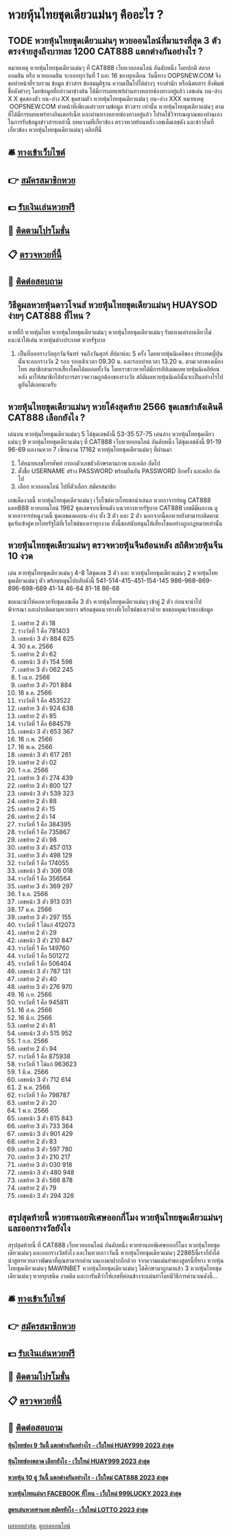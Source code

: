 # หวยหุ้นไทยชุดเดียวแม่นๆ คืออะไร ?
## TODE หวยหุ้นไทยชุดเดียวแม่นๆ หวยออนไลน์ที่มาแรงที่สุด 3 ตัวตรงจ่ายสูงถึงบาทละ 1200 CAT888 แตกต่างกันอย่างไร ?
หมายเหตุ หวยหุ้นไทยชุดเดียวแม่นๆ ที่ CAT888 เว็บหวยออนไลน์ อันดับหนึ่ง โดยปกติ สลากออมสิน หรือ หวยออมสิน จะออกทุกวันที่ 1 และ 16 ของทุกเดือน
วันนี้ทาง OOPSNEW.COM จึงขอทำหน้าที่รวบรวม ข้อมูล ข่าวสาร ข้อสมมุติฐาน ความเป็นไปได้ต่างๆ จากสำนัก หรือนิตยสาร สิ่งพิมพ์ชื่อดังต่างๆ โดยข้อมูลที่กล่าวมาข่างต้น ได้มีการเผยแพร่ผ่านทางหลายช่องทางอยู่แล้ว
เลขเด่น บน-ล่าง X X
ชุดสองตัว บน-ล่าง XX
ชุดสามตัว หวยหุ้นไทยชุดเดียวแม่นๆ บน-ล่าง XXX
หมายเหตุ  OOPSNEW.COM ทำหน้าที่เพียงแค่รวบรวมข้อมูล ข่าวสาร เท่านั้น หวยหุ้นไทยชุดเดียวแม่นๆ ตามที่ได้มีการเผยแพร่ทางอินเตอร์เน็ท และผ่านทางหลายช่องทางอยู่แล้ว โปรดใช้วิจารณญาณของท่านเอง ในการรับข้อมูลข่าวสารเหล่านี้
บทความที่เกี่ยวข้อง
ตรวจหวยย้อนหลัง เลขเด็ดเลขดัง และข่าวอื่นที่เกี่ยวข้อง หวยหุ้นไทยชุดเดียวแม่นๆ คลิกที่นี่

## 🛎 [ทางเข้าเว็บไซต์](https://bit.ly/3BG5bNw)
## 👉 [สมัครสมาชิกหวย](https://bit.ly/3BG5bNw)
## 💵 [รับเงินเล่นหวยฟรี](https://bit.ly/3C3mvgS)
## 👑 [ติดตามโปรโมชั่น](https://bit.ly/3C3mvgS)
## 📋 [ตรวจหวยที่นี้](https://bit.ly/3C3mvgS)
## 📱 [ติดต่อสอบถาม](https://bit.ly/3C3mvgS)

## วิธีดูผลหวยหุ้นดาวโจนส์ หวยหุ้นไทยชุดเดียวแม่นๆ HUAYSOD ง่ายๆ CAT888 ที่ไหน ?
หวยยี่กี
หวยหุ้นไทย หวยหุ้นไทยชุดเดียวแม่นๆ หวยหุ้นไทยชุดเดียวแม่นๆ รับแทงแค่รอบเดียวไม่แนะนำให้เล่น
หวยหุ้นต่างประเทศ
หวยรัฐบาล
1. เป็นที่ออกรางวัลทุกวันจันทร์ จนถึงวันศุกร์ สัปดาห์ละ 5 ครั้ง โดยหวยหุ้นนิเคอิของ ประเทศญี่ปุ่น นั้นจะออกรางวัล 2 รอบ รอบเช้าเวลา 09.30 น. และรอบบ่ายเวลา 13.20 น. ตามเวลาของเมืองไทย สมาชิกสามารถเสี่ยงโชคได้ตลอดทั้งวัน โดยเราชาวหวยได้มีการอัปเดตผลหวยหุ้นนิเคอิย้อนหลัง มาให้สมาชิกได้ทำการตรวจความถูกต้องของรางวัล สถิติผลหวยหุ้นนิเคอินั้นจะเป็นอย่างไรไปดูกันได้เลยนะครับ

## หวยหุ้นไทยชุดเดียวแม่นๆ หวยโค้งสุดท้าย 2566 ชุดเลขกำลังเดินดี CAT888 เลือกยังไง ?
เด่นบน หวยหุ้นไทยชุดเดียวแม่นๆ 5 ได้ชุดเลขดังนี้
53-35
57-75
เด่นล่าง หวยหุ้นไทยชุดเดียวแม่นๆ 9 หวยหุ้นไทยชุดเดียวแม่นๆ ที่ CAT888 เว็บหวยออนไลน์ อันดับหนึ่ง ได้ชุดเลขดังนี้
91-19
96-69
ผลงานหวย 7 เซียนงวด 17162 หวยหุ้นไทยชุดเดียวแม่นๆ ที่ผ่านมา
1. ใส่หมายเลขโทรศัพท์ กรอกตัวเลขตัวอักษรตามภาพ และคลิก ถัดไป
2. ตั้งชื่อ USERNAME สร้าง PASSWORD พร้อมยืนยัน PASSWORD อีกครั้ง และคลิก ถัดไป
3. เลือก หวยออนไลน์ ไปที่ตัวเลือก สมัครสมาชิก

เลขเด็ดงวดนี้ หวยหุ้นไทยชุดเดียวแม่นๆ เว็บไซต์หวยไทยขอนำเสนอ หวยอาจารย์หนู CAT888 แคท888 หวยออนไลน์ 1962 ชุดเลขจากเซียนดัง แนวทางหวยรัฐบาล CAT888 เลขดีมีผลงาน ดูหวยอาจารย์หนูงวดนี้ ชุดเลขมงคลบน-ล่าง ทั้ง 3 ตัว และ 2 ตัว นอกจากนี้คอหวยยังสามารถติดตามชุดจับเข้าคู่หวยไทยรัฐได้ที่เว็บไซต์ของเราทุกงวด ทั้งนี้ขอสนับสนุนให้เสี่ยงโชคอย่างถูกกฎหมายเท่านั้น

## หวยหุ้นไทยชุดเดียวแม่นๆ ตรวจหวยหุ้นจีนย้อนหลัง สถิติหวยหุ้นจีน 10 งวด
เด่น หวยหุ้นไทยชุดเดียวแม่นๆ 4-8 ได้ชุดเลข 3 ตัว และ หวยหุ้นไทยชุดเดียวแม่นๆ 2 หวยหุ้นไทยชุดเดียวแม่นๆ ตัว พร้อมหมุนไปกลับดังนี้
541-514-415-451-154-145
986-968-869-896-698-689
41-14
46-64
81-18
86-68

ขอแนะนำให้คอหวยจับชุดเลขเด็ด 3 ตัว หวยหุ้นไทยชุดเดียวแม่นๆ เข้าคู่ 2 ตัว ก่อนจะนำไปพิจารณา และฝากติดตามหวยลาว พร้อมชุดแนวทางที่เว็บไซต์ของเราด้วย
ขอขอบคุณเจ้าของข้อมูล
1. เลขท้าย 2 ตัว 18
2. รางวัลที่ 1 คือ 781403
3. เลขหน้า 3 ตัว 884 625
4. 30 ธ.ค. 2566
5. เลขท้าย 2 ตัว 62
6. เลขหน้า 3 ตัว 154 598
7. เลขท้าย 3 ตัว 062 245
8. 1 เม.ย. 2566
9. เลขท้าย 3 ตัว 701 884
10. 16 ธ.ค. 2566
11. รางวัลที่ 1 คือ 453522
12. เลขท้าย 3 ตัว 924 638
13. เลขท้าย 2 ตัว 85
14. รางวัลที่ 1 คือ 684579
15. เลขหน้า 3 ตัว 653 367
16. 16 ก.พ. 2566
17. 16 พ.ค. 2566
18. เลขหน้า 3 ตัว 617 261
19. เลขท้าย 2 ตัว 02
20. 1 ก.ค. 2566
21. เลขท้าย 3 ตัว 274 439
22. เลขท้าย 3 ตัว 800 127
23. เลขหน้า 3 ตัว 539 323
24. เลขท้าย 2 ตัว 88
25. เลขท้าย 2 ตัว 15
26. เลขท้าย 2 ตัว 14
27. รางวัลที่ 1 คือ 384395
28. รางวัลที่ 1 คือ 735867
29. เลขท้าย 2 ตัว 98
30. เลขท้าย 3 ตัว 457 013
31. เลขท้าย 3 ตัว 498 129
32. รางวัลที่ 1 คือ 174055
33. เลขหน้า 3 ตัว 306 018
34. รางวัลที่ 1 คือ 356564
35. เลขท้าย 3 ตัว 369 297
36. 1 ธ.ค. 2566
37. เลขหน้า 3 ตัว 913 031
38. 17 ม.ค. 2566
39. เลขท้าย 3 ตัว 297 155
40. รางวัลที่ 1 ได้แก่ 412073
41. เลขท้าย 2 ตัว 29
42. เลขหน้า 3 ตัว 210 847
43. รางวัลที่ 1 คือ 149760
44. รางวัลที่ 1 คือ 501272
45. รางวัลที่ 1 คือ 506404
46. เลขหน้า 3 ตัว 787 131
47. เลขท้าย 2 ตัว 40
48. เลขท้าย 3 ตัว 276 970
49. 16 ก.ย. 2566
50. รางวัลที่ 1 คือ 945811
51. 16 ส.ค. 2566
52. 16 มิ.ย. 2566
53. เลขท้าย 2 ตัว 81
54. เลขหน้า 3 ตัว 515 952
55. 1 ก.ย. 2566
56. เลขท้าย 2 ตัว 94
57. รางวัลที่ 1 คือ 875938
58. รางวัลที่ 1 ได้แก่ 963623
59. 1 มี.ค. 2566
60. เลขหน้า 3 ตัว 712 614
61. 2 พ.ค. 2566
62. รางวัลที่ 1 คือ 798787
63. เลขท้าย 2 ตัว 20
64. 1 พ.ย. 2566
65. เลขหน้า 3 ตัว 615 843
66. เลขท้าย 3 ตัว 733 364
67. เลขหน้า 3 ตัว 901 429
68. เลขท้าย 2 ตัว 83
69. เลขท้าย 3 ตัว 597 780
70. เลขท้าย 3 ตัว 210 217
71. เลขท้าย 3 ตัว 030 918
72. เลขหน้า 3 ตัว 480 948
73. เลขท้าย 3 ตัว 566 878
74. เลขท้าย 2 ตัว 79
75. เลขหน้า 3 ตัว 294 328

## สรุปสุดท้ายนี้ หวยฮานอยพิเศษออกกี่โมง หวยหุ้นไทยชุดเดียวแม่นๆ และออกรางวัลยังไง
สรุปสุดท้ายนี้ ที่ CAT888 เว็บหวยออนไลน์ อันดับหนึ่ง หวยฮานอยพิเศษออกกี่โมง หวยหุ้นไทยชุดเดียวแม่นๆ และออกรางวัลยังไง และในหวยลาววันนี้ หวยหุ้นไทยชุดเดียวแม่นๆ 22865นี้เราก็ยังได้นำสูตรหวยลาวพัฒนาที่คุณสามารถคำนวณเองมาฝากอีกด้วย จากความแม่นยำของสูตรนี้ที่ทาง หวยหุ้นไทยชุดเดียวแม่นๆ MAWINBET หวยหุ้นไทยชุดเดียวแม่นๆ ได้ศึกษามาถูกมาแล้ว 3 หวยหุ้นไทยชุดเดียวแม่นๆ หวยทุกชนิด งวดติด และการันตีว่าให้เลขที่ค่อนข้างจะแม่นยำโดยมีวิธีการคำนวณดังนี้…

## 🛎 [ทางเข้าเว็บไซต์](https://bit.ly/3BG5bNw)
## 👉 [สมัครสมาชิกหวย](https://bit.ly/3BG5bNw)
## 💵 [รับเงินเล่นหวยฟรี](https://bit.ly/3C3mvgS)
## 👑 [ติดตามโปรโมชั่น](https://bit.ly/3C3mvgS)
## 📋 [ตรวจหวยที่นี้](https://bit.ly/3C3mvgS)
## 📱 [ติดต่อสอบถาม](https://bit.ly/3C3mvgS)

#### [หุ้นไทยช่อง 9 วันนี้ แตกต่างกันอย่างไร - เว็บใหม่ HUAY999 2023 ล่าสุด](https://atom.io/themes/หุ้นไทยช่อง%209%20วันนี้%20แตกต่างกันอย่างไร%20-%20เว็บใหม่%20huay999%202023%20ล่าสุด)
#### [หุ้นไทยช่องตลาด เลือกยังไง - เว็บใหม่ HUAY999 2023 ล่าสุด](https://atom.io/themes/หุ้นไทยช่องตลาด%20เลือกยังไง%20-%20เว็บใหม่%20huay999%202023%20ล่าสุด)
#### [หวยหุ้น 10 คู่ วันนี้ แตกต่างกันอย่างไร - เว็บใหม่ CAT888 2023 ล่าสุด](https://atom.io/themes/หวยหุ้น%2010%20คู่%20วันนี้%20แตกต่างกันอย่างไร%20-%20เว็บใหม่%20cat888%202023%20ล่าสุด)
#### [หวยหุ้นไทยแม่นๆ FACEBOOK ที่ไหน - เว็บใหม่ 999LUCKY 2023 ล่าสุด](https://atom.io/themes/หวยหุ้นไทยแม่นๆ%20facebook%20ที่ไหน%20-%20เว็บใหม่%20999lucky%202023%20ล่าสุด)
#### [สูตรเล่นหวยฮานอย สมัครยังไง - เว็บใหม่ LOTTO 2023 ล่าสุด](https://atom.io/themes/สูตรเล่นหวยฮานอย%20สมัครยังไง%20-%20เว็บใหม่%20lotto%202023%20ล่าสุด)

[ผลบอลล่าสุด](https://siamsport.tv "ผลบอลล่าสุด"), [ดูบอลออนไลน์](https://siamsport.tv/ดูบอลสด "ดูบอลออนไลน์")